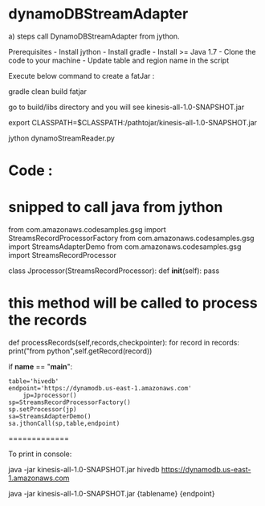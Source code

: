 # dynamoDBStreamAdapter

 a) steps call DynamoDBStreamAdapter from jython.
 
 Prerequisites 
     - Install jython 
     - Install gradle 
     - Install >= Java 1.7 
     - Clone the code to your machine
     - Update table and region name in the script
     
Execute below command to create a fatJar :

gradle clean build fatjar

go to build/libs directory and you will see kinesis-all-1.0-SNAPSHOT.jar

export CLASSPATH=$CLASSPATH:/pathtojar/kinesis-all-1.0-SNAPSHOT.jar

jython dynamoStreamReader.py     
     
Code :
======================

# snipped to call java from jython 

from com.amazonaws.codesamples.gsg import StreamsRecordProcessorFactory
from com.amazonaws.codesamples.gsg import StreamsAdapterDemo
from com.amazonaws.codesamples.gsg import StreamsRecordProcessor

class Jprocessor(StreamsRecordProcessor):
    def __init__(self):
        pass
        
# this method will be called to process the records 

 def processRecords(self,records,checkpointer):
 	for record in records:
		print("from python",self.getRecord(record))

if  __name__  ==  "__main__": 

	table='hivedb'
	endpoint='https://dynamodb.us-east-1.amazonaws.com'
        jp=Jprocessor()
	sp=StreamsRecordProcessorFactory()
	sp.setProcessor(jp)
	sa=StreamsAdapterDemo()
	sa.jthonCall(sp,table,endpoint)
        
=============	

To print in console:

java -jar kinesis-all-1.0-SNAPSHOT.jar hivedb https://dynamodb.us-east-1.amazonaws.com

java -jar kinesis-all-1.0-SNAPSHOT.jar {tablename} {endpoint}










